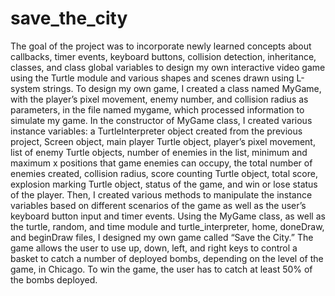 # save_the_city


The goal of the project was to incorporate newly learned concepts about callbacks, timer events, keyboard buttons, collision detection, inheritance, classes, and class global variables to design my own interactive video game using the Turtle module and various shapes and scenes drawn using L-system strings. To design my own game, I created a class named MyGame, with the player’s pixel movement, enemy number, and collision radius as parameters, in the file named mygame, which processed information to simulate my game. In the constructor of MyGame class, I created various instance variables: a TurtleInterpreter object created from the previous project, Screen object, main player Turtle object, player’s pixel movement, list of enemy Turtle objects, number of enemies in the list, minimum and maximum x positions that game enemies can occupy, the total number of enemies created, collision radius, score counting Turtle object, total score, explosion marking Turtle object, status of the game, and win or lose status of the player. Then, I created various methods to manipulate the instance variables based on different scenarios of the game as well as the user’s keyboard button input and timer events. Using the MyGame class, as well as the turtle, random, and time module and turtle_interpreter, home, doneDraw, and beginDraw files, I designed my own game called “Save the City.” The game allows the user to use up, down, left, and right keys to control a basket to catch a number of deployed bombs, depending on the level of the game, in Chicago. To win the game, the user has to catch at least 50% of the bombs deployed.
